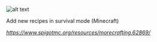 ![alt text](http://image.noelshack.com/fichiers/2018/50/7/1544992329-morecrafting.png)

Add new recipes in survival mode (Minecraft) 

*https://www.spigotmc.org/resources/morecrafting.62869/*
